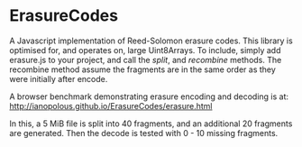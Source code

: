 # ErasureCodes
A Javascript implementation of Reed-Solomon erasure codes. This library is optimised for, and operates on, large Uint8Arrays. To include, simply add erasure.js to your project, and call the *split*, and *recombine* methods. The recombine method assume the fragments are in the same order as they were initially after encode. 

A browser benchmark demonstrating erasure encoding and decoding is at:
http://ianopolous.github.io/ErasureCodes/erasure.html

In this, a 5 MiB file is split into 40 fragments, and an additional 20 fragments are generated. Then the decode is tested with 0 - 10 missing fragments. 
